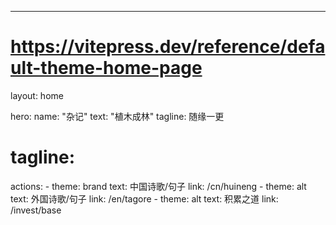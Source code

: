 ---
# https://vitepress.dev/reference/default-theme-home-page
layout: home

hero:
  name: "杂记"
  text: "植木成林"
  tagline: 随缘一更
  # tagline: 
  actions:
    - theme: brand
      text: 中国诗歌/句子
      link: /cn/huineng
    - theme: alt
      text: 外国诗歌/句子
      link: /en/tagore
    - theme: alt
      text: 积累之道
      link: /invest/base
